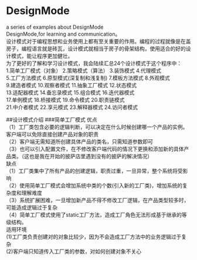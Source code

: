 # DesignMode
a series of examples about DesignMode
<br>DesignMode,for learning and communication。
<br>设计模式对于编程思想和业务使用上都有至关重要的作用。编程的过程就像是在盖房子，编程语言就是砖瓦，设计模式就相当于房子的骨架结构，使用适合的好的设计模式，能让程序更加健壮。
<br>为了更好的了解和学习设计模式，我会陆续汇总24个设计模式于这个程序中：
<br>1.简单工厂模式（对象）  2.策略模式（算法）             3.装饰模式       4.代理模式
<br>5.工厂方法模式          6.原型模式(深复制和浅复制)     7.模板方法模式   8.外观模式
<br>9.建造者模式            10.观察者模式                  11.抽象工厂模式  12.状态模式
<br>13.适配器模式           14.备忘录模式                  15.组合模式      16.迭代器模式
<br>17.单例模式             18.桥接模式                    19.命令模式      20.职责链模式
<br>21.中介者模式           22.享元模式                    23.解释器模式    24.访问者模式

##设计模式介绍
###简单工厂模式
优点
<br>（1）工厂类包含必要的逻辑判断，可以决定在什么时候创建哪一个产品的实例。客户端可以免除直接创建产品对象的职责
<br>（2）客户端无需知道所创建具体产品的类名，只需知道参数即可
<br>（3）也可以引入配置文件，在不修改客户端代码的情况下更换和添加新的具体产品类。（这也是我在开始的披萨店里遇到没有的披萨的解决情况）
<br>缺点
<br>（1）工厂类集中了所有产品的创建逻辑，职责过重，一旦异常，整个系统将受影响
<br>（2）使用简单工厂模式会增加系统中类的个数(引入新的工厂类)，增加系统的复杂度和理解难度
<br>（3）系统扩展困难，一旦增加新产品不得不修改工厂逻辑，在产品类型较多时，可能造成逻辑过于复杂
<br>（4）简单工厂模式使用了static工厂方法，造成工厂角色无法形成基于继承的等级结构。
<br>适用环境
<br>(1)工厂类负责创建对的对象比较少，因为不会造成工厂方法中的业务逻辑过于复杂
<br>(2)客户端只知道传入工厂类的参数，对如何创建对象不关心